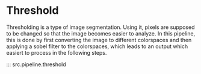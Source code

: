# Threshold

Thresholding is a type of image segmentation. Using it, pixels are supposed to be changed so that the image becomes easier to analyze. In this pipeline, this is done by first converting the image to different colorspaces and then applying a sobel filter to the colorspaces, which leads to an output which easiert to process in the following steps.

::: src.pipeline.threshold
